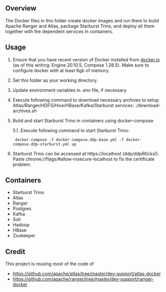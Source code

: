 <!---
Licensed to the Apache Software Foundation (ASF) under one
or more contributor license agreements.  See the NOTICE file
distributed with this work for additional information
regarding copyright ownership.  The ASF licenses this file
to you under the Apache License, Version 2.0 (the
"License"); you may not use this file except in compliance
with the License.  You may obtain a copy of the License at

  http://www.apache.org/licenses/LICENSE-2.0

Unless required by applicable law or agreed to in writing,
software distributed under the License is distributed on an
"AS IS" BASIS, WITHOUT WARRANTIES OR CONDITIONS OF ANY
KIND, either express or implied.  See the License for the
specific language governing permissions and limitations
under the License.
-->

## Overview
The Docker files in this folder create docker images and run them to build Apache Ranger and Atlas, package Starburst Trino, and deploy all them together with the dependent services in containers.

## Usage
1. Ensure that you have recent version of Docker installed from [docker.io](http://www.docker.io) (as of this writing: Engine 20.10.5, Compose 1.28.5).
   Make sure to configure docker with at least 6gb of memory.

2. Set this folder as your working directory.

3. Update environment variables in .env file, if necessary

4. Execute following command to download necessary archives to setup Atlas/Ranger/HDFS/Hive/HBase/Kafka/Starburst services:
     ./download-archives.sh

5. Build and start Starburst Trino in containers using docker-compose

   5.1. Execute following command to start Starburst Trino:

        docker-compose -f docker-compose.ddp-base.yml -f docker-compose.ddp-starburst.yml up

6. Starburst Trino can be accessed at https://localhost (ddp/ddpR0cks!).
   Paste chrome://flags/#allow-insecure-localhost to fix the certificate problem.

## Containers
* Starburst Trino
* Atlas
* Ranger
* Postgres
* Kafka
* Solr
* Hadoop
* HBase
* Zookeeper

## Credit
This project is reusing most of the code of 
* https://github.com/apache/atlas/tree/master/dev-support/atlas-docker
* https://github.com/apache/ranger/tree/master/dev-support/ranger-docker